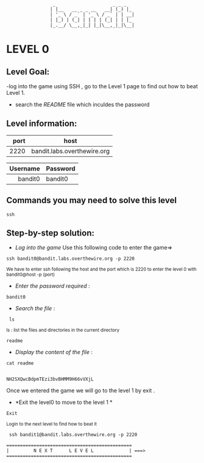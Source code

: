                      _                     _ _ _
                    | |__   __ _ _ __   __| (_) |_
                    | '_ \ / _` | '_ \ / _` | | __|
                    | |_) | (_| | | | | (_| | | |_
                    |_.__/ \__,_|_| |_|\__,_|_|\__|  



# LEVEL 0

## Level Goal:

-log into the game using SSH , go to the Level 1 page to find out how to beat Level 1.
- search the *README* file which inculdes the password 

## Level information:

| port |             host               |
|-----:|--------------------------------|
| 2220 |  bandit.labs.overthewire.org   |

| Username |  Password      |
|---------:|----------------|
| bandit0  |  bandit0       |

## Commands you may need to solve this level

```
ssh
```

## Step-by-step solution:

+ *Log into the game* 
Use this following code to enter the game=>
```
ssh bandit0@bandit.labs.overthewire.org -p 2220
```
<sub>We have to enter ssh following the host and the port which is 2220 to enter the level 0 with bandit0@host -p (port)</sub>

+ *Enter the password required* : 
```
bandit0
```

+ *Search the file* : 
```
 ls 
```
<sub>ls : list the files and directories in the current directory </sub>
```
readme 
```
+ *Display the content of the file* : 
```
cat readme

```

```

NH2SXQwcBdpmTEzi3bvBHMM9H66vVXjL

```

Once we entered the game we will go to the level 1 by exit .
+ *Exit the level0 to move to the level 1 *
```
Exit

```
<sub>Login to the next level to find how to beat it</sub>
```
 ssh bandit1@bandit.labs.overthewire.org -p 2220

```
```
==============================================
|         N E X T      L E V E L             | ===>
==============================================    
```
